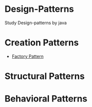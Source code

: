 # Design-Patterns
Study Design-patterns by java

# Creation Patterns 
- [Factory Pattern](./factory-pattern/README.md)

# Structural Patterns
# Behavioral Patterns

